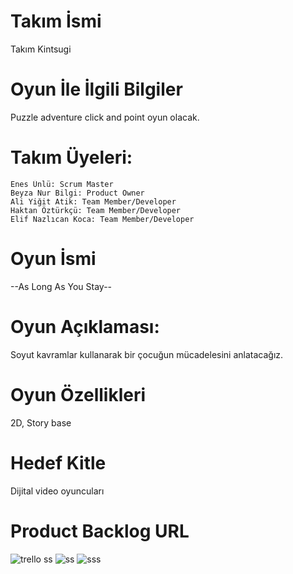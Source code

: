 # Takım İsmi

Takım Kintsugi

# Oyun İle İlgili Bilgiler

Puzzle adventure click and point oyun olacak.

# Takım Üyeleri:

    Enes Ünlü: Scrum Master
    Beyza Nur Bilgi: Product Owner
    Ali Yiğit Atik: Team Member/Developer
    Haktan Öztürkçü: Team Member/Developer
    Elif Nazlıcan Koca: Team Member/Developer

# Oyun İsmi

--As Long As You Stay--

# Oyun Açıklaması:
Soyut kavramlar kullanarak bir çocuğun mücadelesini anlatacağız. 

# Oyun Özellikleri
2D, Story base 

# Hedef Kitle
Dijital video oyuncuları

# Product Backlog URL
![trello ss](https://user-images.githubusercontent.com/104438447/167482252-b5f45b51-04d7-4259-8703-6f110449fccb.png)
![ss](https://user-images.githubusercontent.com/104438447/167482529-d9e34ebf-5fc7-408c-b6a3-45e42b9bb67a.png)
![sss](https://user-images.githubusercontent.com/104438447/167482810-849fa709-38cb-4422-a299-10e3ee460a79.png)

